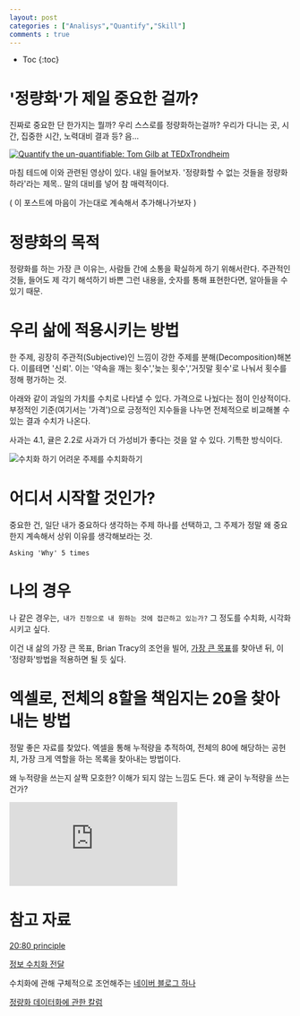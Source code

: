 ```yaml
---
layout: post
categories : ["Analisys","Quantify","Skill"]
comments : true
---
```



* Toc
{:toc}

# '정량화'가 제일 중요한 걸까?

진짜로 중요한 단 한가지는 뭘까?
우리 스스로를 정량화하는걸까?
우리가 다니는 곳, 시간, 집중한 시간, 노력대비 결과 등?
음...

[![Quantify the un-quantifiable: Tom Gilb at TEDxTrondheim](http://img.youtube.com/vi/kOfK6rSLVTA/0.jpg)](http://www.youtube.com/watch?v=kOfK6rSLVTA "Quantify the un-quantifiable: Tom Gilb at TEDxTrondheim")

마침 테드에 이와 관련된 영상이 있다.
내일 들어보자.
'정량화할 수 없는 것들을 정량화 하라'라는 제목.. 말의 대비를 넣어 참 매력적이다.

( 이 포스트에 마음이 가는대로 계속해서 추가해나가보자 )

# 정량화의 목적

정량화를 하는 가장 큰 이유는, 사람들 간에 소통을 확실하게 하기 위해서란다.
주관적인 것들, 들어도 제 각기 해석하기 바쁜 그런 내용을,
숫자를 통해 표현한다면, 알아들을 수 있기 때문.

# 우리 삶에 적용시키는 방법

한 주제, 굉장히 주관적(Subjective)인 느낌이 강한 주제를 분해(Decomposition)해본다.
이를테면 '신뢰'.
이는 '약속을 깨는 횟수','늦는 횟수','거짓말 횟수'로 나눠서 횟수를 정해 평가하는 것.

아래와 같이 과일의 가치를 수치로 나타낼 수 있다.
가격으로 나눴다는 점이 인상적이다.
부정적인 기준(여기서는 '가격')으로 긍정적인 지수들을 나누면 전체적으로 비교해볼 수 있는 결과 수치가 나온다.

사과는 4.1, 귤은 2.2로 사과가 더 가성비가 좋다는 것을 알 수 있다.
기특한 방식이다.


![수치화 하기 어려운 주제를 수치화하기](https://i.imgur.com/0mWuilZ.png)

# 어디서 시작할 것인가?

중요한 건, 일단 내가 중요하다 생각하는 주제 하나를 선택하고,
그 주제가 정말 왜 중요한지 계속해서 상위 이유를 생각해보라는 것.

`Asking 'Why' 5 times`

# 나의 경우

나 같은 경우는,` 내가 진정으로 내 원하는 것에 접근하고 있는가?` 그 정도를 수치화, 시각화 시키고 싶다.

이건 내 삶의 가장 큰 목표, Brian Tracy의 조언을 빌어, [가장 큰 목표](https://ollagada.github.io/)를 찾아낸 뒤, 이 '정량화'방법을 적용하면 될 듯 싶다.

# 엑셀로, 전체의 8할을 책임지는 20을 찾아내는 방법

정말 좋은 자료를 찾았다.
엑셀을 통해 누적량을 추적하여, 전체의 80에 해당하는 공헌치, 가장 크게 역할을 하는 목록을 찾아내는 방법이다.

왜 누적량을 쓰는지 살짝 모호한? 이해가 되지 않는 느낌도 든다. 왜 굳이 누적량을 쓰는건가?

<iframe src="https://www.youtube.com/embed/gSy7KPfaA8g" frameborder="0" allow="accelerometer; autoplay; encrypted-media; gyroscope; picture-in-picture" allowfullscreen></iframe>

# 참고 자료

[20:80 principle](https://www.youtube.com/watch?v=EAynHZE-lK4)

[정보 수치화 전달](https://m.blog.naver.com/PostView.nhn?blogId=wlsqhd777&logNo=220953866040&proxyReferer=https%3A%2F%2Fwww.google.co.id%2F)

수치화에 관해 구체적으로 조언해주는 [네이버 블로그 하나](https://m.blog.naver.com/PostView.nhn?blogId=wlsqhd777&logNo=220953866040&proxyReferer=https%3A%2F%2Fwww.google.co.id%2F)

[정량화 데이터화에 관한 칼럼](http://www.etnews.com/20140528000191)

